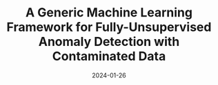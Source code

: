 ---
title: "A Generic Machine Learning Framework for Fully-Unsupervised Anomaly Detection with Contaminated Data"
collection: publications
category: machine
permalink: /publication/2024-USDR
date: 2024-01-26
link: 'https://doi.org/10.36001/ijphm.2024.v15i1.3589'
paperurl: '/files/pdf/research/2024-USDR.pdf'
citation: 'Markus Ulmer, Jannik Zgraggen, and Lilach Goren Huber. 2024. &quot;A Generic Machine Learning Framework for Fully-Unsupervised Anomaly Detection with Contaminated Data.&quot; <i>International Journal of Prognostics and Health Management</i> 15(1), doi:10.36001/ijphm.2024.v15i1.3589'
---